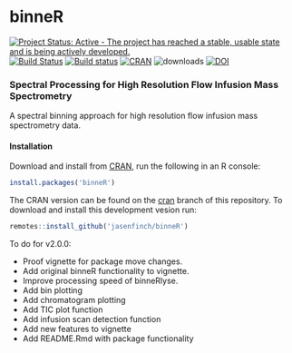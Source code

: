# binneR

[![Project Status: Active - The project has reached a stable, usable state and is being actively developed.](http://www.repostatus.org/badges/0.1.0/active.svg)](http://www.repostatus.org/#active)
[![Build Status](https://travis-ci.org/jasenfinch/binneR.svg)](https://travis-ci.org/jasenfinch/binneR) 
[![Build status](https://ci.appveyor.com/api/projects/status/qgbik806tnd6v1up/branch/master?svg=true)](https://ci.appveyor.com/project/jasenfinch/binner/branch/master)
[![CRAN](https://www.r-pkg.org/badges/version/binneR)](https://cran.r-project.org/web/packages/binneR/index.html)
![downloads](https://cranlogs.r-pkg.org/badges/binneR)
[![DOI](https://zenodo.org/badge/33118371.svg)](https://zenodo.org/badge/latestdoi/33118371)

### Spectral Processing for High Resolution Flow Infusion Mass Spectrometry

A spectral binning approach for high resolution flow infusion mass spectrometry data.

#### Installation

Download and install from [CRAN](https://cran.r-project.org/web/packages/binneR/index.html), run the following in an R console:

``` r
install.packages('binneR')
```

The CRAN version can be found on the [cran](https://github.com/jasenfinch/binneR/tree/cran) branch of this repository.
To download and install this development vesion run:

``` r
remotes::install_github('jasenfinch/binneR')
```

To do for v2.0.0:

* Proof vignette for package move changes.
* Add original binneR functionality to vignette.
* Improve processing speed of binneRlyse.
* Add bin plotting
* Add chromatogram plotting
* Add TIC plot function
* Add infusion scan detection function
* Add new features to vignette
* Add README.Rmd with package functionality
